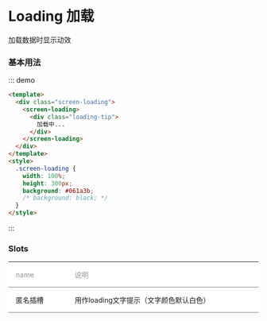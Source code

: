 # Loading 加载

加载数据时显示动效

### 基本用法

::: demo

```html
<template>
  <div class="screen-loading">
    <screen-loading>
      <div class="loading-tip">
        加载中...
      </div>
    </screen-loading>
  </div>
</template>
<style>
  .screen-loading {
    width: 100%;
    height: 300px;
    background: #061a3b;
    /* background: black; */
  }
</style>
```

:::

### Slots

<table cellpadding="0" cellspacing="0">
  <thead>
    <th class="param">name</th>
    <th class="note">说明</th>
  </thead>
  <tbody>
    <tr>
      <td>匿名插槽</td>
      <td>用作loading文字提示（文字颜色默认白色）</td>
    </tr>
  </tbody>
</table>

<style>
  table {
    border-collapse: collapse;
    width: 100%;
    background-color: #fff;
    font-size: 14px;
    margin-bottom: 20px;
    display: table;
  }
  table thead,  table tbody {
    width:100%;
    border-color: inherit;
  }
  table thead td, table tbody td {
    max-width: 250px;
  }
  table th {
    text-align: left;
    white-space: nowrap;
    color: #909399;
    font-weight: 400;
  }
  table td, table th {
    padding: 15px;
    max-width: 250px;
    
  }
</style>
